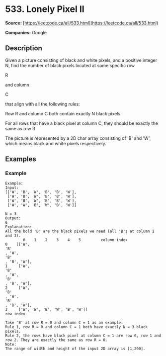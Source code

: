 # 533. Lonely Pixel II

**Source:** [https://leetcode.ca/all/533.html](https://leetcode.ca/all/533.html)

**Companies:** Google

## Description

Given a picture consisting of black and white pixels, and a positive integer N, find the
        number of black pixels located at some specific row

R

and column

C

that align
        with all the following rules:

Row R and column C both contain exactly N black pixels.

For all rows that have a black pixel at column C, they should be exactly the same as
            row R

The picture is represented by a 2D char array consisting of 'B' and 'W', which means black
        and white pixels respectively.

## Examples

### Example

```
Example:
Input:
[['W', 'B', 'W', 'B', 'B', 'W'],
 ['W', 'B', 'W', 'B', 'B', 'W'],
 ['W', 'B', 'W', 'B', 'B', 'W'],
 ['W', 'W', 'B', 'W', 'B', 'W']]

N = 3
Output:
6
Explanation:
All the bold 'B' are the black pixels we need (all 'B's at column 1 and 3).
        0    1    2    3    4    5         column index
0    [['W',
'B'
, 'W',
'B'
, 'B', 'W'],
1     ['W',
'B'
, 'W',
'B'
, 'B', 'W'],
2     ['W',
'B'
, 'W',
'B'
, 'B', 'W'],
3     ['W', 'W', 'B', 'W', 'B', 'W']]
row index

Take 'B' at row R = 0 and column C = 1 as an example:
Rule 1, row R = 0 and column C = 1 both have exactly N = 3 black pixels.
Rule 2, the rows have black pixel at column C = 1 are row 0, row 1 and row 2. They are exactly the same as row R = 0.
Note:
The range of width and height of the input 2D array is [1,200].
```


